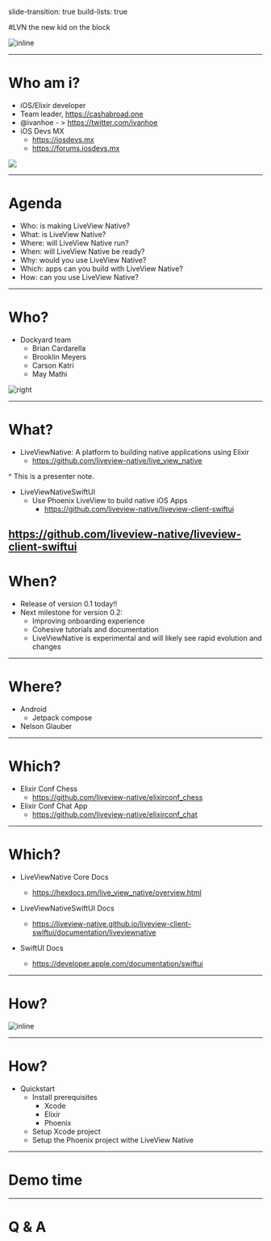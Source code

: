 slide-transition: true
build-lists: true

#LVN the new kid on the block

![inline](https://res.cloudinary.com/dgh1qklpq/image/upload/v1694122266/liveview-native-logo_mzkdim.png)

---

# Who am i?

- iOS/Elixir developer
- Team leader, https://cashabroad.one
- @ivanhoe - > https://twitter.com/ivanhoe
- iOS Devs MX
  - https://iosdevs.mx
  - https://forums.iosdevs.mx

![](https://res.cloudinary.com/dgh1qklpq/image/upload/v1694126211/v2.3_ios_developersmx_ija4de.png)

---

# Agenda

- Who: is making LiveView Native?
- What: is LiveView Native?
- Where: will LiveView Native run?
- When: will LiveView Native be ready?
- Why: would you use LiveView Native?
- Which: apps can you build with LiveView Native?
- How: can you use LiveView Native?

---

# Who?

- Dockyard team
  - Brian Cardarella
  - Brooklin Meyers
  - Carson Katri
  - May Mathi

![right](https://res.cloudinary.com/dgh1qklpq/image/upload/v1694128488/brian_k23zhq.jpg)

---

# What?

- LiveViewNative: A platform to building native applications using Elixir
  - https://github.com/liveview-native/live_view_native

^ This is a presenter note.

- LiveViewNativeSwiftUI
  - Use Phoenix LiveView to build native iOS Apps
    - https://github.com/liveview-native/liveview-client-swiftui

## https://github.com/liveview-native/liveview-client-swiftui

# When?

- Release of version 0.1 today!!
- Next milestone for version 0.2:
  - Improving onboarding experience
  - Cohesive tutorials and documentation
  - LiveViewNative is experimental and will likely see rapid evolution and changes

---

# Where?

- Android
  - Jetpack compose
- Nelson Glauber

---

# Which?

- Elixir Conf Chess
  - https://github.com/liveview-native/elixirconf_chess
- Elixir Conf Chat App
  - https://github.com/liveview-native/elixirconf_chat

---

# Which?

- LiveViewNative Core Docs

  - https://hexdocs.pm/live_view_native/overview.html

- LiveViewNativeSwiftUI Docs

  - https://liveview-native.github.io/liveview-client-swiftui/documentation/liveviewnative

- SwiftUI Docs
  - https://developer.apple.com/documentation/swiftui

---

# How?

![inline](https://res.cloudinary.com/dgh1qklpq/image/upload/v1694121097/liveviewnative-which_sfxjkk.png)

---

# How?

- Quickstart
  - Install prerequisites
    - Xcode
    - Elixir
    - Phoenix
  - Setup Xcode project
  - Setup the Phoenix project withe LiveView Native

---

# Demo time

---

# Q & A
